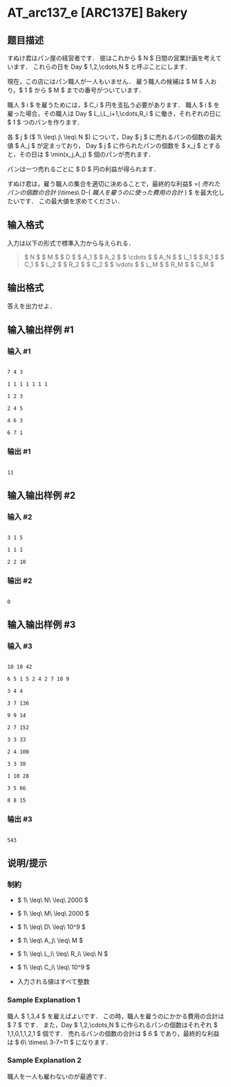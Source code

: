 # AT_arc137_e [ARC137E] Bakery

## 题目描述

[problemUrl]: https://atcoder.jp/contests/arc137/tasks/arc137_e

すぬけ君はパン屋の経営者です． 彼はこれから $ N $ 日間の営業計画を考えています． これらの日を Day $ 1,2,\cdots,N $ と呼ぶことにします．

現在，この店にはパン職人が一人もいません． 雇う職人の候補は $ M $ 人おり，$ 1 $ から $ M $ までの番号がついています．

職人 $ i $ を雇うためには，$ C_i $ 円を支払う必要があります． 職人 $ i $ を雇った場合，その職人は Day $ L_i,L_i+1,\cdots,R_i $ に働き，それぞれの日に $ 1 $ つのパンを作ります．

各 $ j $ ($ 1\ \leq\ j\ \leq\ N $) について，Day $ j $ に売れるパンの個数の最大値 $ A_j $ が定まっており， Day $ j $ に作られたパンの個数を $ x_j $ とすると，その日は $ \min(x_j,A_j) $ 個のパンが売れます．

パンは一つ売れるごとに $ D $ 円の利益が得られます．

すぬけ君は，雇う職人の集合を適切に決めることで，最終的な利益$ =( $売れたパンの個数の合計$ )\times\ D-( $職人を雇うのに使った費用の合計$ ) $ を最大化したいです． この最大値を求めてください．

## 输入格式

入力は以下の形式で標準入力から与えられる．

> $ N $ $ M $ $ D $ $ A_1 $ $ A_2 $ $ \cdots $ $ A_N $ $ L_1 $ $ R_1 $ $ C_1 $ $ L_2 $ $ R_2 $ $ C_2 $ $ \vdots $ $ L_M $ $ R_M $ $ C_M $

## 输出格式

答えを出力せよ．

## 输入输出样例 #1

### 输入 #1

```
7 4 3
1 1 1 1 1 1 1
1 2 3
2 4 5
4 6 3
6 7 1
```

### 输出 #1

```
11
```

## 输入输出样例 #2

### 输入 #2

```
3 1 5
1 1 1
2 2 10
```

### 输出 #2

```
0
```

## 输入输出样例 #3

### 输入 #3

```
10 10 42
6 5 1 5 2 4 2 7 10 9
3 4 4
3 7 136
9 9 14
2 7 152
3 3 33
2 4 100
3 3 38
1 10 28
3 5 66
8 8 15
```

### 输出 #3

```
543
```

## 说明/提示

### 制約

- $ 1\ \leq\ N\ \leq\ 2000 $
- $ 1\ \leq\ M\ \leq\ 2000 $
- $ 1\ \leq\ D\ \leq\ 10^9 $
- $ 1\ \leq\ A_j\ \leq\ M $
- $ 1\ \leq\ L_i\ \leq\ R_i\ \leq\ N $
- $ 1\ \leq\ C_i\ \leq\ 10^9 $
- 入力される値はすべて整数

### Sample Explanation 1

職人 $ 1,3,4 $ を雇えばよいです． この時，職人を雇うのにかかる費用の合計は $ 7 $ です． また，Day $ 1,2,\cdots,N $ に作られるパンの個数はそれぞれ $ 1,1,0,1,1,2,1 $ 個です． 売れるパンの個数の合計は $ 6 $ であり，最終的な利益は $ 6\ \times\ 3-7=11 $ になります．

### Sample Explanation 2

職人を一人も雇わないのが最適です．